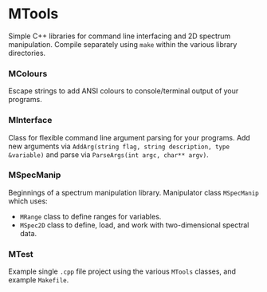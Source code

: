 # MTools

Simple C++ libraries for command line interfacing and 2D spectrum manipulation. Compile separately using ```make``` within the various library directories.

### MColours

Escape strings to add ANSI colours to console/terminal output of your programs.

### MInterface

Class for flexible command line argument parsing for your programs. Add new arguments via ```AddArg(string flag, string description, type &variable)``` and parse via ```ParseArgs(int argc, char** argv)```.

### MSpecManip

Beginnings of a spectrum manipulation library. Manipulator class ```MSpecManip``` which uses:

- ```MRange``` class to define ranges for variables.
- ```MSpec2D``` class to define, load, and work with two-dimensional spectral data.

### MTest

Example single ```.cpp``` file project using the various ```MTools``` classes, and example ```Makefile```.
